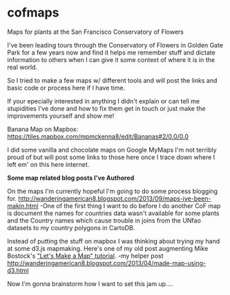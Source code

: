 cofmaps
=======

Maps for plants at the San Francisco Conservatory of Flowers

I've been leading tours through the Conservatory of Flowers in Golden Gate Park for a few years now and find it helps me 
remember stuff and dictate information to others when I can give it some context of where it is in the real world.  

So I tried to make a few maps w/ different tools and will post the links and basic code or process here if I have time.

If your epecially interested in anything I didn't explain or can tell me stupidities I've done and how to fix them get
in touch or just make the improvements yourself and show me!

Banana Map on Mapbox:
https://tiles.mapbox.com/mpmckenna8/edit/Bananas#2/0.0/0.0

I did some vanilla and chocolate maps on Google MyMaps I'm not terribly proud of but will post some links to those
here once I trace down where I left em' on this here internet.


**Some map related blog posts I've Authored**

On the maps I'm currently hopeful I'm going to do some process blogging for. http://wanderingamerican8.blogspot.com/2013/09/maps-ive-been-makin.html
-One of the first thing I want to do before I do another CoF map is document the names for countries data wasn't available
for some plants and the Country names which cause trouble in joins from the UNfao datasets to my country polygons in
CartoDB.  

Instead of putting the stuff on mapbox I was thinking about trying my hand at some d3.js mapmaking.  Here's one of my
old post augmenting Mike Bostock's <a href="http://bost.ocks.org/mike/map/">"Let's Make a Map" tutorial</a>. 
-my helper post http://wanderingamerican8.blogspot.com/2013/04/made-map-using-d3.html

Now I'm gonna brainstorm how I want to set this jam up....
